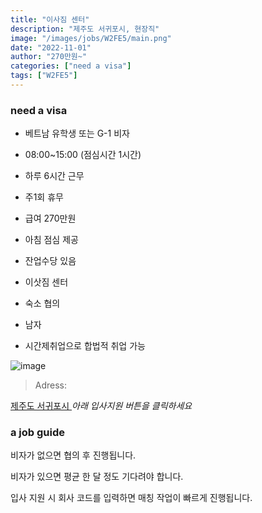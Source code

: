 ```yaml
---
title: "이사짐 센터"
description: "제주도 서귀포시, 현장직"
image: "/images/jobs/W2FE5/main.png"
date: "2022-11-01"
author: "270만원~"
categories: ["need a visa"]
tags: ["W2FE5"]
---
```


### need a visa
<!--### NO visa-->

* 베트남 유학생 또는 G-1 비자
* 08:00~15:00 (점심시간 1시간)
* 하루 6시간 근무
* 주1회 휴무
* 급여 270만원
* 아침 점심 제공
* 잔업수당 있음
* 이삿짐 센터
* 숙소 협의
* 남자

* 시간제취업으로 합법적 취업 가능

![image](/images/jobs/W2FE5/map.png)

> Adress:
<a target="_blank" rel="noopener noreferrer" href="http://map.naver.com/v5/search/%EC%A0%9C%EC%A3%BC%EB%8F%84%20%EC%84%9C%EA%B7%80%ED%8F%AC%EC%8B%9C/address/14088571.099404883,3929056.965671338,%EC%A0%9C%EC%A3%BC%ED%8A%B9%EB%B3%84%EC%9E%90%EC%B9%98%EB%8F%84%20%EC%84%9C%EA%B7%80%ED%8F%AC%EC%8B%9C,adm?c=14050048.4806788,4331313.7840355,6.46,0,0,0,dh&isCorrectAnswer=true">
    제주도 서귀포시
</a>
<!--
김성욱
-->
<cite>아래 입사지원 버튼을 클릭하세요</cite>

### a job guide
비자가 없으면 협의 후 진행됩니다.

비자가 있으면 평균 한 달 정도 기다려야 합니다.

입사 지원 시 회사 코드를 입력하면 매칭 작업이 빠르게 진행됩니다.